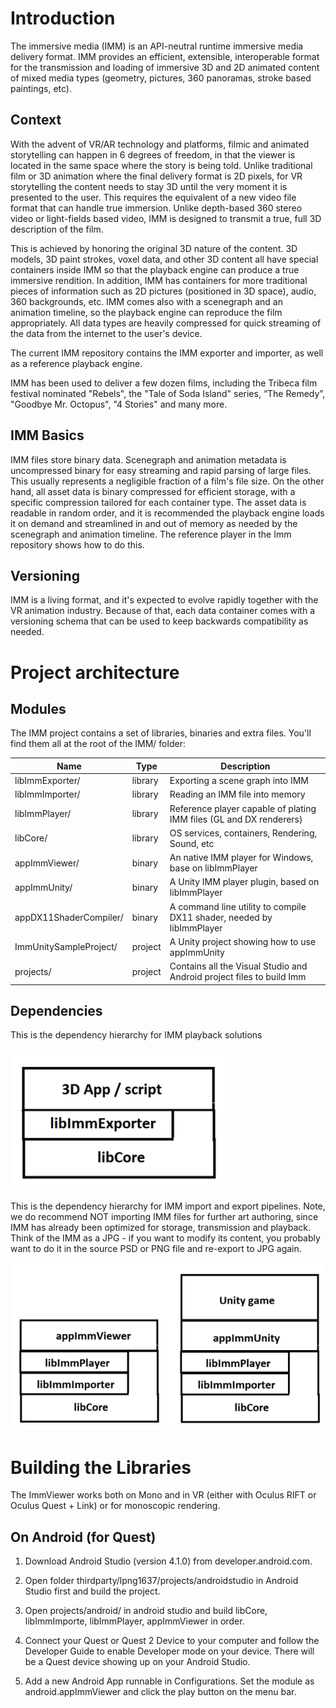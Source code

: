 
# Introduction

The immersive media (IMM) is an API-neutral runtime immersive media delivery format. IMM provides an efficient, extensible, interoperable format for the transmission and loading of immersive 3D and 2D animated content of mixed media types (geometry, pictures, 360 panoramas, stroke based paintings, etc).

## Context

With the advent of VR/AR technology and platforms, filmic and animated storytelling can happen in 6 degrees of freedom, in that the viewer is located in the same space where the story is being told. Unlike traditional film or 3D animation where the final delivery format is 2D pixels, for VR storytelling the content needs to stay 3D until the very moment it is presented to the user. This requires the equivalent of a new video file format that can handle true immersion. Unlike depth-based 360 stereo video or light-fields based video, IMM is designed to transmit a true, full 3D description of the film.

This is achieved by honoring the original 3D nature of the content. 3D models, 3D paint strokes, voxel data, and other 3D content all have special containers inside IMM so that the playback engine can produce a true immersive rendition. In addition, IMM has containers for more traditional pieces of information such as 2D pictures (positioned in 3D space), audio, 360 backgrounds, etc. IMM comes also with a scenegraph and an animation timeline, so the playback engine can reproduce the film appropriately. All data types are heavily compressed for quick streaming of the data from the internet to the user's device.

The current IMM repository contains the IMM exporter and importer, as well as a reference playback engine.

IMM has been used to deliver a few dozen films, including the Tribeca film festival nominated "Rebels", the "Tale of Soda Island" series,  “The Remedy”, "Goodbye Mr. Octopus", "4 Stories" and many more.


## IMM Basics

IMM files store binary data. Scenegraph and animation metadata is uncompressed binary for easy streaming and rapid parsing of large files. This usually represents a negligible fraction of a film's file size. On the other hand, all asset data is binary compressed for efficient storage, with a specific compression tailored for each container type. The asset data is readable in random order, and it is recommended the playback engine loads it on demand and streamlined in and out of memory as needed by the scenegraph and animation timeline. The reference player in the Imm repository shows how to do this.

## Versioning

IMM is a living format, and it's expected to evolve rapidly together with the VR animation industry. Because of that, each data container comes with a versioning schema that can be used to keep backwards compatibility as needed.


# Project architecture

## Modules

The IMM project contains a set of libraries, binaries and extra files. You&#39;ll find them all at the root of the IMM/ folder:


|Name|Type|Description|
| --- | --- |--- |
|libImmExporter/ | library| Exporting a scene graph into IMM |
|libImmImporter/ | library| Reading an IMM file into memory |
|libImmPlayer/ | library| Reference player capable of plating IMM files (GL and DX renderers) |
|libCore/ | library| OS services, containers, Rendering, Sound, etc |
|appImmViewer/ | binary | An native IMM player for Windows, base on libImmPlayer |
|appImmUnity/ | binary | A Unity IMM player plugin, based on libImmPlayer |
|appDX11ShaderCompiler/ |binary | A command line utility to compile DX11 shader, needed by libImmPlayer |
|ImmUnitySampleProject/ | project | A Unity project showing how to use appImmUnity
|projects/| project| Contains all the Visual Studio and Android project files to build Imm


## Dependencies

This is the dependency hierarchy for IMM playback solutions

![fig1](/docs/fig1.png)

This is the dependency hierarchy for IMM import and export pipelines. Note, we do recommend NOT importing IMM files for further art authoring, since IMM has already been optimized for storage, transmission and playback. Think of the IMM as a JPG - if you want to modify its content, you probably want to do it in the source PSD or PNG file and re-export to JPG again.

![fig2](/docs/fig2.png)

# Building the Libraries

The ImmViewer works both on Mono and in VR (either with Oculus RIFT or Oculus Quest + Link) or for monoscopic rendering.

## On Android (for Quest)

1. Download Android Studio (version 4.1.0) from developer.android.com.

2. Open folder thirdparty/lpng1637/projects/androidstudio in Android Studio first and build the project.

2. Open projects/android/ in android studio and build libCore, libImmImporte, libImmPlayer, appImmViewer in order.

3. Connect your Quest or Quest 2 Device to your computer and follow the Developer Guide to enable Developer mode on your device. There will be a Quest device showing up on your Android Studio.

4. Add a new Android App runnable in Configurations. Set the module as android.appImmViewer and click the play button on the menu bar.




